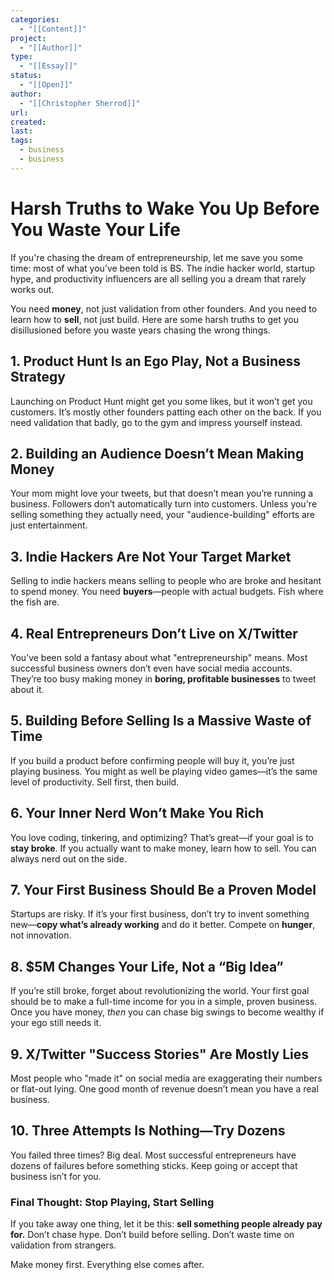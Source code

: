 ```yaml
---
categories:
  - "[[Content]]"
project:
  - "[[Author]]"
type:
  - "[[Essay]]"
status:
  - "[[Open]]"
author:
  - "[[Christopher Sherrod]]"
url: 
created:
last:
tags:
  - business
  - business
---
```

# **Harsh Truths to Wake You Up Before You Waste Your Life**  

If you're chasing the dream of entrepreneurship, let me save you some time: most of what you’ve been told is BS. The indie hacker world, startup hype, and productivity influencers are all selling you a dream that rarely works out.  

You need **money**, not just validation from other founders. And you need to learn how to **sell**, not just build. Here are some harsh truths to get you disillusioned before you waste years chasing the wrong things.  

## **1. Product Hunt Is an Ego Play, Not a Business Strategy**  
Launching on Product Hunt might get you some likes, but it won’t get you customers. It’s mostly other founders patting each other on the back. If you need validation that badly, go to the gym and impress yourself instead.  

## **2. Building an Audience Doesn’t Mean Making Money**  
Your mom might love your tweets, but that doesn’t mean you’re running a business. Followers don’t automatically turn into customers. Unless you're selling something they actually need, your "audience-building" efforts are just entertainment.  

## **3. Indie Hackers Are Not Your Target Market**  
Selling to indie hackers means selling to people who are broke and hesitant to spend money. You need **buyers**—people with actual budgets. Fish where the fish are.  

## **4. Real Entrepreneurs Don’t Live on X/Twitter**  
You’ve been sold a fantasy about what "entrepreneurship" means. Most successful business owners don’t even have social media accounts. They’re too busy making money in **boring, profitable businesses** to tweet about it.  

## **5. Building Before Selling Is a Massive Waste of Time**  
If you build a product before confirming people will buy it, you’re just playing business. You might as well be playing video games—it’s the same level of productivity. Sell first, then build.  

## **6. Your Inner Nerd Won’t Make You Rich**  
You love coding, tinkering, and optimizing? That’s great—if your goal is to **stay broke**. If you actually want to make money, learn how to sell. You can always nerd out on the side.  

## **7. Your First Business Should Be a Proven Model**  
Startups are risky. If it’s your first business, don’t try to invent something new—**copy what’s already working** and do it better. Compete on **hunger**, not innovation.  

## **8. $5M Changes Your Life, Not a “Big Idea”**  
If you’re still broke, forget about revolutionizing the world. Your first goal should be to make a full-time income for you in a simple, proven business. Once you have money, *then* you can chase big swings to become wealthy if your ego still needs it.  

## **9. X/Twitter "Success Stories" Are Mostly Lies**  
Most people who "made it" on social media are exaggerating their numbers or flat-out lying. One good month of revenue doesn’t mean you have a real business.  

## **10. Three Attempts Is Nothing—Try Dozens**  
You failed three times? Big deal. Most successful entrepreneurs have dozens of failures before something sticks. Keep going or accept that business isn’t for you.  

### **Final Thought: Stop Playing, Start Selling**  
If you take away one thing, let it be this: **sell something people already pay for.** Don’t chase hype. Don’t build before selling. Don’t waste time on validation from strangers.  

Make money first. Everything else comes after.